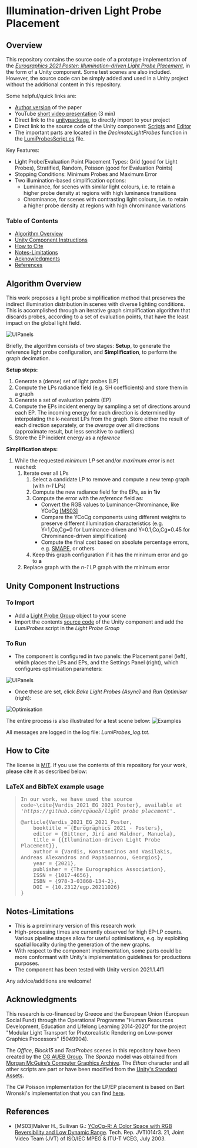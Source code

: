 # Illumination-driven Light Probe Placement

## Overview
This repository contains the source code of a prototype implementation of the *[Eurographics 2021 Poster: Illumination-driven Light Probe Placement](https://diglib.eg.org/handle/10.2312/egp20211026)*, in the form of a Unity component. Some test scenes are also included. However, the source code can be simply added and used in a Unity project without the additional content in this repository.

Some helpful/quick links are:
- [Author version](https://kostasvardis.com/files/research/Illumination-driven%20Light%20Probe%20Placement%20-%20Author%20version.pdf) of the paper
- YouTube [short video presentation](https://www.youtube.com/watch?v=n3ACAjlhgJQ) (3 min)
- Direct link to the [unitypackage](unitypackage/lumiprobes.unitypackage), to directly import to your project 
- Direct link to the source code of the Unity component: [Scripts](Light%20Probes/Assets/Scripts/LumiProbes) and [Editor](Light%20Probes/Assets/Editor/LumiProbesEditor.cs)
- The important parts are located in the *DecimateLightProbes* function in the [LumiProbesScript.cs](Light%20Probes/Assets/Scripts/LumiProbes/LumiProbesScript.cs) file.

Key Features:
- Light Probe/Evaluation Point Placement Types: Grid (good for Light Probes), Stratified, Random, Poisson (good for Evaluation Points)
- Stopping Conditions: Minimum Probes and Maximum Error
- Two illumination-based simplification options:
    - Luminance, for scenes with similar light colours, i.e. to retain a higher probe density at regions with high luminance transitions
    - Chrominance, for scenes with contrasting light colours, i.e. to retain a higher probe density at regions with high chrominance variations

### Table of Contents

- [Algorithm Overview](#Algorithm-Overview)
- [Unity Component Instructions](#Unity-Component-Instructions)
- [How to Cite](#How-to-Cite)
- [Notes-Limitations](#Notes-Limitations)
- [Acknowledgments](#Acknowledgments)
- [References](#References)

## Algorithm Overview
This work proposes a light probe simplification method that preserves the indirect illumination distribution in scenes with diverse lighting conditions. This is accomplished through an iterative graph simplification algorithm that discards probes, according to a set of evaluation points, that have the least impact on the global light field.

![UIPanels](figures/pipeline_horizontal.svg)

Briefly, the algorithm consists of two stages: **Setup**, to generate the reference light probe configuration, and **Simplification**, to perform the graph decimation.

**Setup steps:**
1. Generate a (dense) set of light probes (LP)
2. Compute the LPs radiance field (e.g. SH coefficients) and store them in a graph
3. Generate a set of evaluation points (EP)
4. Compute the EPs incident energy by sampling a set of directions around each EP. The incoming energy for each direction is determined by interpolating the k-nearest LPs from the graph. Store either the result of each direction separately, or the *average* over all directions (approximate result, but less sensitive to outliers)
5. Store the EP incident energy as a *reference*
  
**Simplification steps:**
1. While the requested *minimum LP* set and/or *maximum error* is not reached:
    1. Iterate over all LPs
        1. Select a candidate LP to remove and compute a new temp graph (with *n-1* LPs)
        2. Compute the new radiance field for the EPs, as in **1iv**
        3. Compute the error with the *reference* field as:
            - Convert the RGB values to Luminance-Chrominance, like YCoCg [[MS03]](#[MS03])
            - Compare the YCoCg components using different weights to preserve different illumination characteristics (e.g. Y=1,Co,Cg=0 for Luminance-driven and Y=0.1,Co,Cg=0.45 for Chrominance-driven simplification)
            - Compute the final cost based on absolute percentage errors, e.g. [SMAPE](https://en.wikipedia.org/wiki/Symmetric_mean_absolute_percentage_error), or others
        4. Keep this graph configuration if it has the minimum error and go to **a**
    2. Replace graph with the *n-1* LP graph with the minimum error


## Unity Component Instructions

### To Import
- Add a [Light Probe Group](https://docs.unity3d.com/Manual/class-LightProbeGroup.html) object to your scene
- Import the contents [source code](Light%20Probes/Assets/Scripts) of the Unity component and add the *LumiProbes* script in the *Light Probe Group*

### To Run
- The component is configured in two panels: the Placement panel  (left), which places the LPs and EPs, and the Settings Panel (right), which configures optimisation parameters:
  
![UIPanels](figures/UIpanels.png)

- Once these are set, click *Bake Light Probes (Async)* and *Run Optimiser* (right):

![Optimisation](figures/optimiser_results.png)

The entire process is also illustrated for a test scene below:
![Examples](figures/examples.png)

All messages are logged in the log file: *LumiProbes_log.txt*.

## How to Cite
The license is [MIT](LICENSE). If you use the contents of this repository for your work, please cite it as described below:

### LaTeX and BibTeX example usage

<blockquote>
<pre style="white-space:pre-wrap;">
In our work, we have used the source code~\cite{Vardis_2021_EG_2021_Poster}, available at <em>'https://github.com/cgaueb/light_probe_placement'</em>.
</pre>

<pre style="white-space:pre-wrap;">
@article{Vardis_2021_EG_2021_Poster,
    booktitle = {Eurographics 2021 - Posters},
    editor = {Bittner, Jirí and Waldner, Manuela},
    title = {{Illumination-driven Light Probe Placement}},
    author = {Vardis, Konstantinos and Vasilakis, Andreas Alexandros and Papaioannou, Georgios},
    year = {2021},
    publisher = {The Eurographics Association},
    ISSN = {1017-4656},
    ISBN = {978-3-03868-134-2},
    DOI = {10.2312/egp.20211026}
}
</pre>
</blockquote>

## Notes-Limitations

- This is a preliminary version of this research work
- High-processing times are currently observed for high EP-LP counts. Various pipeline stages allow for useful optimisations, e.g. by exploiting spatial locality during the generation of the new graphs.
- With respect to the component implementation, some parts could be more conformant with Unity's implementation guidelines for productions purposes.
- The component has been tested with Unity version 2021.1.4f1

Any advice/additions are welcome!

## Acknowledgments
This research is co-financed by Greece and the European Union (European Social Fund) through the Operational Programme "Human Resources Development, Education and Lifelong Learning 2014-2020" for the project "Modular Light Transport for Photorealistic Rendering on Low-power Graphics Processors" (5049904).

The *Office*, *Block15* and *TestProbes* scenes in this repository have been created by the [CG AUEB Group](http://graphics.cs.aueb.gr). The *Sponza* model was obtained from [Morgan McGuire’s Computer Graphics Archive](https://casual-effects.com/data). The *Ethan* character and all other scripts are part or have been modified from the [Unity's Standard Assets](https://assetstore.unity.com/packages/essentials/asset-packs/standard-assets-for-unity-2018-4-32351).

The C# Poisson implementation for the LP/EP placement is based on Bart Wronski's implementation that you can find [here](https://github.com/bartwronski/PoissonSamplingGenerator).

## References

- <a name="[MS03]">[MS03]</a>Malver H., Sullivan G.: [YCoCg-R: A Color Space with RGB Reversibility and Low Dynamic Range](https://www.microsoft.com/en-us/research/publication/ycocg-r-a-color-space-with-rgb-reversibility-and-low-dynamic-range/). Tech. Rep. JVTI014r3. 21, Joint Video Team (JVT) of ISO/IEC MPEG & ITU-T VCEG, July 2003.
